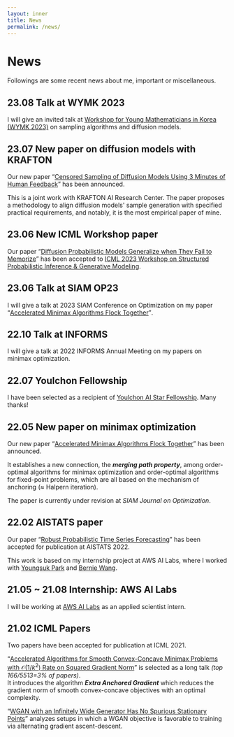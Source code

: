 ```yaml
---
layout: inner
title: News
permalink: /news/
---
```


<!-- Text can be **bold**, _italic_, ~~strikethrough~~ or `keyword`.

[Link to another page](/index.html).

There should be whitespace between paragraphs. -->

# News

Followings are some recent news about me, important or miscellaneous.

## 23.08 Talk at WYMK 2023

I will give an invited talk at <a href="https://sites.google.com/view/wymk2023">Workshop for Young Mathematicians in Korea (WYMK 2023)</a> on sampling algorithms and diffusion models.

## 23.07 New paper on diffusion models with KRAFTON

Our new paper <q><a href="https://arxiv.org/abs/2307.02770">Censored Sampling of Diffusion Models Using 3 Minutes of Human Feedback</a></q> has been announced.

This is a joint work with KRAFTON AI Research Center. The paper proposes a methodology to align diffusion models' sample generation with specified practical requirements, and notably, it is the most empirical paper of mine.

## 23.06 New ICML Workshop paper

Our paper <q><a href="">Diffusion Probabilistic Models Generalize when They Fail to Memorize</a></q> has been accepted to <a href="https://spigmworkshop.github.io/">ICML 2023 Workshop on Structured Probabilistic Inference & Generative Modeling</a>.

## 23.06 Talk at SIAM OP23

I will give a talk at 2023 SIAM Conference on Optimization on my paper <q><a href="https://arxiv.org/abs/2205.11093">Accelerated Minimax Algorithms Flock Together</a></q>. 

## 22.10 Talk at INFORMS

I will give a talk at 2022 INFORMS Annual Meeting on my papers on minimax optimization.

## 22.07 Youlchon Fellowship

I have been selected as a recipient of <a href="https://aiis.snu.ac.kr/bbs/board.php?bo_table=sub4_3">Youlchon AI Star Fellowship</a>. Many thanks!

## 22.05 New paper on minimax optimization

Our new paper <q><a href="https://arxiv.org/abs/2205.11093">Accelerated Minimax Algorithms Flock Together</a></q> has been announced. 

It establishes a new connection, the **<em>merging path property</em>**, among order-optimal algorithms for minimax optimization and order-optimal algorithms for fixed-point problems, which are all based on the mechanism of anchoring ($\approx$ Halpern iteration).

The paper is currently under revision at <i>SIAM Journal on Optimization</i>.

## 22.02 AISTATS paper

Our paper <q><a href="https://proceedings.mlr.press/v151/yoon22a.html">Robust Probabilistic Time Series Forecasting</a></q> has been accepted for publication at AISTATS 2022.

This work is based on my internship project at AWS AI Labs, where I worked with <a href="https://youngsuk0723.github.io/">Youngsuk Park</a> and <a href="http://web.mit.edu/~ywang02/www/">Bernie Wang</a>.

## 21.05 ~ 21.08 Internship: AWS AI Labs 

I will be working at <a href="https://aws.amazon.com/ai/?nc1=h_ls">AWS AI Labs</a> as an applied scientist intern.

## 21.02 ICML Papers

Two papers have been accepted for publication at ICML 2021.

<q><a href="http://proceedings.mlr.press/v139/yoon21d.html">Accelerated Algorithms for Smooth Convex-Concave Minimax Problems with $\mathcal{O}(1/k^2)$ Rate on Squared Gradient Norm</a></q> is selected as a long talk _(top 166/5513=3% of papers)_.<br>
It introduces the algorithm **_Extra Anchored Gradient_** which reduces the gradient norm of smooth convex-concave objectives with an optimal complexity.

<q><a href="http://proceedings.mlr.press/v139/no21a.html">WGAN with an Infinitely Wide Generator Has No Spurious Stationary Points</a></q> analyzes setups in which a WGAN objective is favorable to training via alternating gradient ascent-descent.
